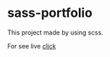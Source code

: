 # sass-portfolio

This project made by using scss.

For see live [click](https://rislammb.netlify.app/)
